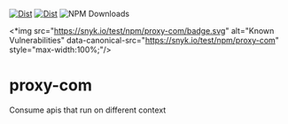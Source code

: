 [![Dist](https://github.com/ramaralo/proxy-com/actions/workflows/dist.yml/badge.svg?branch=main)](https://github.com/ramaralo/proxy-com/actions/workflows/dist.yml)
[![Dist](https://github.com/ramaralo/proxy-com/actions/workflows/test.yml/badge.svg?branch=main)](https://github.com/ramaralo/proxy-com/actions/workflows/test.yml)
![NPM Downloads](https://img.shields.io/npm/dw/:packageName)

<*img src="https://snyk.io/test/npm/proxy-com/badge.svg" alt="Known Vulnerabilities" data-canonical-src="https://snyk.io/test/npm/proxy-com" style="max-width:100%;"/>

# proxy-com
Consume apis that run on different context
